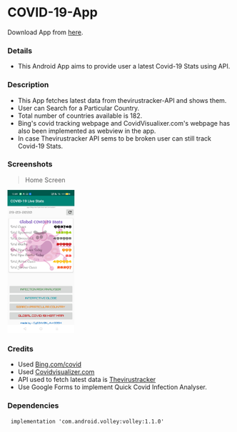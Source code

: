 # COVID-19-App
Download App from [here](https://github.com/Cybertron-Avneesh/COVID-19-App/raw/master/Covid-19.apk).
### Details
 - This Android App aims to provide user a latest Covid-19 Stats using API.
### Description
 - This App fetches latest data from thevirustracker-API and shows them.
 - User can Search for a Particular Country.
 - Total number of countries available is 182.
 - Bing's covid tracking webpage and CovidVisualixer.com's webpage has also been implemented as webview in the app.
 - In case Thevirustracker API sems to be broken user can still track Covid-19 Stats.
### Screenshots
> Home Screen

<img src="ScreenShots/1.JPG" width="150" height="320" />

### Credits
 - Used [Bing.com/covid](https://bing.com/covid)
 - Used [Covidvisualizer.com](https://covidvisualizer.com)
 - API used to fetch latest data is [Thevirustracker](https://thevirustracker.com)
 - Use Google Forms to implement Quick Covid Infection Analyser.
### Dependencies
`  implementation 'com.android.volley:volley:1.1.0'  `

